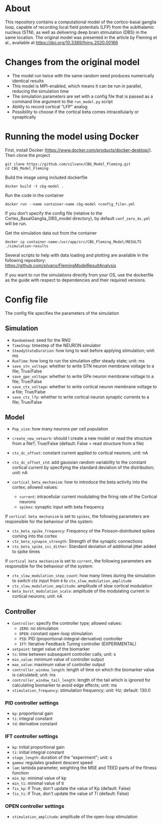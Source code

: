 # About
This repository contains a computational model of the cortico-basal ganglia loop, capable of recording local field
potentials (LFP) from the subthalamic nucleus (STN), as well as delivering deep brain stimulation (DBS) in the same
location. The original model was presented in the article by Fleming et al.,
available at https://doi.org/10.3389/fnins.2020.00166

# Changes from the original model
- The model run twice with the same random seed produces numerically identical results
- This model is MPI-enabled, which means it can be run in parallel, reducing the simulation time
- The simulation parameters are set with a config file that is passed as a command line argument
  to the `run_model.py` script
- Ability to record cortical "LFP" analog
- Possibility to choose if the cortical beta comes intracellularly or synaptically

# Running the model using Docker
First, install Docker (https://www.docker.com/products/docker-desktop/). Then clone the project
```
git clone https://github.com/silvanx/CBG_Model_Fleming.git 
cd CBG_Model_Fleming
```
Build the image using included dockerfile
```
docker build -t cbg-model .
```
Run the code in the container
```
docker run --name container-name cbg-model <config_file>.yml
```
If you don't specify the config file (relative to the Cortex_BasalGanglia_DBS_model directory),
by default ```conf_zero_4s.yml``` will be run.

Get the simulation data out from the container
```
docker cp container-name:/usr/app/src/CBG_Fleming_Model/RESULTS ./simulation-results
```

Several scripts to help with data loading and plotting are available in the following repository:
https://github.com/silvanx/FlemingModelResultAnalysis

If you want to run the simulations directly from your OS, use the dockerfile as the guide with respect to dependencies
and their required versions.

# Config file
The config file specifies the parameters of the simulation 
## Simulation 
- `RandomSeed`: seed for the RNG
- `TimeStep`: timestep of the NEURON simulator
- `SteadyStateDuration`: how long to wait before applying stimulation; unit: ms
- `RunTime`: how long to run the simulation *after* steady state; unit: ms
- `save_stn_voltage`: whether to write STN neuron membrane voltage to a file; True/False
- `save_gpe_voltage`: whether to write GPe neuron membrane voltage to a file; True/False
- `save_ctx_voltage`: whether to write cortical neuron membrane voltage to a file; True/False
- `save_ctx_lfp`: whether to write cortical neuron synaptic currents to a file; True/False
## Model
- `Pop_size`: how many neurons per cell population
- `create_new_network`: should I create a new model or read the structure from a file?; True/False (default: False = read structure from a file)
- `ctx_dc_offset`: constant current applied to cortical neurons; unit: nA
- `ctx_dc_offset_std`: add gaussian random variability to the constant cortical current by specifying the standard deviation of the distribution; unit: nA

- `cortical_beta_mechanism`: how to introduce the beta activity into the cortex; allowed values:
  - `current`: intracellular current modulating the firing rate of the Cortical neurons
  - `spikes`: synaptic input with beta frequency

If `cortical beta mechanism` is set to `spikes`, the following parameters are responsible for the behaviour of the system:
- `ctx_beta_spike_frequency`: Frequency of the Poisson-distributed spikes coming into the cortex
- `ctx_beta_synapse_strength`: Strength of the synaptic connections
- `ctx_beta_spike_isi_dither`: Standard deviation of additional jitter added to spike times

If `cortical beta mechanism` is set to `current`, the following parameters are responsible for the behaviour of the system:
- `ctx_slow_modulation_step_count`: how many times during the simulation to switch ctx input from `0` to `ctx_slow_modulation_amplitude`
- `ctx_slow_modulation_amplitude`: amplitude of slow cortical modulation
- `beta_burst_modulation_scale`: amplitude of the modulating current in cortical neurons; unit: nA
## Controller
- `Controller`: specify the controller type; allowed values:
  - `ZERO`: no stimulation
  - `OPEN`: constant open-loop stimulation
  - `PID`: PID (proportional-integral-derivative) controller
  - `IFT`: Iterative Feedback Tuning controller (EXPERIMENTAL)
- `setpoint`: target value of the biomarker
- `ts`: time between subsequent controller calls; unit: s
- `min_value`: minimum value of controller output
- `max_value`: maximum value of controller output
- `controller_window_length`: length of time on which the biomarker value is calculated; unit: ms
- `controller_window_tail_length`: length of the tail which is ignored for calculating biomarker to avoid edge effects; unit: ms
- `stimulation_frequency`: stimulation frequency; unit: Hz; default: 130.0
### PID controller settings
- `kp`: proportional gain
- `ti`: integral constant
- `td`: derivative constant

### IFT controller settings
- `kp`: initial proportional gain
- `ti`: initial integral constant
- `stage_length`: duration of the "experiment"; unit: s
- `gamma`: regulates gradient descent speed
- `lam`: lambda parameter, weighting the MSE and TEED parts of the fitness function
- `min_kp`: minimal value of kp
- `min_ti`: minimal value of ti 
- `fix_kp`: if True, don't update the value of Kp (default: False)
- `fix_ti`: if True, don't update the value of Ti (default: False)

### OPEN controller settings
- `stimulation_amplitude`: amplitude of the open-loop stimulation
